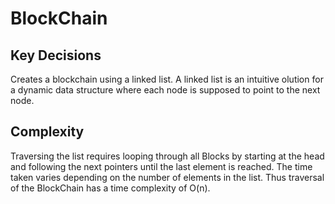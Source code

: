 # BlockChain

## Key Decisions

Creates a blockchain using a linked list.
A linked list is an intuitive olution for a dynamic data structure where each node is supposed to point to the next node.

## Complexity

Traversing the list requires looping through all Blocks by starting at the head and following the next pointers until the last element is reached. The time taken varies depending on the number of elements in the list. Thus traversal of the BlockChain has a time complexity of O(n).
